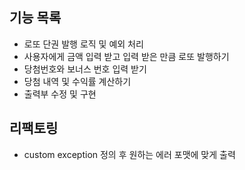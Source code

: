 ## 기능 목록
* 로또 단권 발행 로직 및 예외 처리
* 사용자에게 금액 입력 받고 입력 받은 만큼 로또 발행하기
* 당첨번호와 보너스 번호 입력 받기
* 당첨 내역 및 수익률 계산하기
* 출력부 수정 및 구현
## 리팩토링
* custom exception 정의 후 원하는 에러 포맷에 맞게 출력